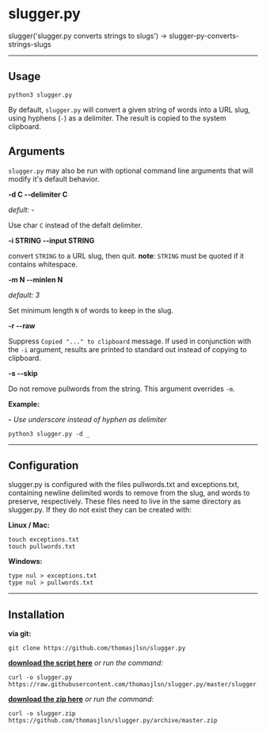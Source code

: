 # slugger.py

slugger('slugger.py converts strings to slugs') ->  slugger-py-converts-strings-slugs

---

## Usage

```
python3 slugger.py
```

By default, `slugger.py` will convert a given string of words into a URL
slug, using hyphens (`-`) as a delimiter. The result is copied to the
system clipboard.

## Arguments

`slugger.py` may also be run with optional command line arguments that will
modify it's default behavior.

**-d C --delimiter C**

*defult: -*

Use char `C` instead of the defalt delimiter.

**-i STRING --input STRING**

convert `STRING` to a URL slug, then quit. **note**: `STRING` must be quoted
if it contains whitespace.

**-m N --minlen N**

*default: 3*

Set minimum length `N` of words to keep in the slug.

**-r --raw**

Suppress `Copied "..." to clipboard` message. If used in conjunction with
the `-i` argument, results are printed to standard out instead of copying
to clipboard.

**-s --skip**

Do not remove pullwords from the string. This argument overrides `-m`.

**Example:**

**-** *Use underscore instead of hyphen as delimiter*
```
python3 slugger.py -d _
```

---

## Configuration

slugger.py is configured with the files pullwords.txt and exceptions.txt,
containing newline delimited words to remove from the slug, and words to
preserve, respectively. These files need to live in the same directory as
slugger.py. If they do not exist they can be created with:

**Linux / Mac:**
```
touch exceptions.txt
touch pullwords.txt
```

**Windows:**
```
type nul > exceptions.txt
type nul > pullwords.txt
```

---

## Installation

**via git:**
```
git clone https://github.com/thomasjlsn/slugger.py
```

**[download the script here](https://raw.githubusercontent.com/thomasjlsn/slugger.py/master/slugger.py)**
*or run the command:*
```
curl -o slugger.py https://raw.githubusercontent.com/thomasjlsn/slugger.py/master/slugger.py
```

**[download the zip here](https://github.com/thomasjlsn/slugger.py/archive/master.zip)**
*or run the command:*
```
curl -o slugger.zip https://github.com/thomasjlsn/slugger.py/archive/master.zip
```
